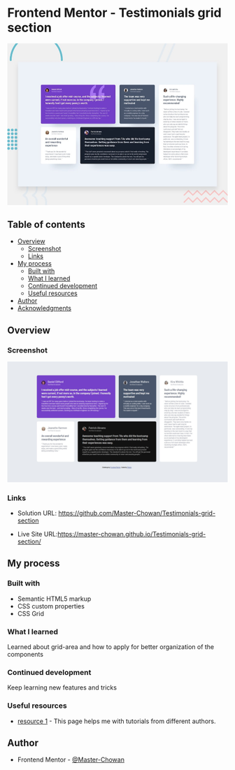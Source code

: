 # Frontend Mentor - Testimonials grid section

![Design preview for the Testimonials grid section coding challenge](./preview.jpg)

## Table of contents

- [Overview](#overview)
  - [Screenshot](#screenshot)
  - [Links](#links)
- [My process](#my-process)
  - [Built with](#built-with)
  - [What I learned](#what-i-learned)
  - [Continued development](#continued-development)
  - [Useful resources](#useful-resources)
- [Author](#author)
- [Acknowledgments](#acknowledgments)

## Overview

### Screenshot

![](./screenshot.jpg)

### Links

- Solution URL: https://github.com/Master-Chowan/Testimonials-grid-section


- Live Site URL:https://master-chowan.github.io/Testimonials-grid-section/

## My process

### Built with

- Semantic HTML5 markup
- CSS custom properties
- CSS Grid

### What I learned 

Learned about grid-area and how to apply for better organization of the components

### Continued development

Keep learning new features and tricks

### Useful resources

- [resource 1](https://www.youtube.com) - This page helps me with tutorials from different authors.

## Author

- Frontend Mentor - [@Master-Chowan](https://www.https://www.frontendmentor.io/profile/Master-Chowan)